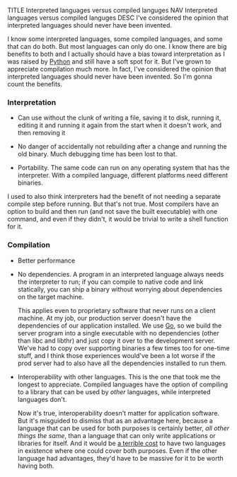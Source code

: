 TITLE Interpreted languages versus compiled languges
NAV Interpreted languages versus compiled languges
DESC I've considered the opinion that interpreted languages should never have been invented.

I know some interpreted languages, some compiled languages, and some that can do both. But most languages can only do one. I know there are big benefits to both and I actually should have a bias toward interpretation as I was raised by [Python](https://yujiri.xyz/software/python) and still have a soft spot for it. But I've grown to appreciate compilation much more. In fact, I've considered the opinion that interpreted languages should never have been invented. So I'm gonna count the benefits.

### Interpretation

* Can use without the clunk of writing a file, saving it to disk, running it, editing it and running it again from the start when it doesn't work, and then removing it

* No danger of accidentally not rebuilding after a change and running the old binary. Much debugging time has been lost to that.

* Portability. The same code can run on any operating system that has the interpreter. With a compiled language, different platforms need different binaries.

I used to also think interpreters had the benefit of not needing a separate compile step before running. But that's not true. Most compilers have an option to build and then run (and not save the built executable) with one command, and even if they didn't, it would be trivial to write a shell function for it.

### Compilation

* Better performance

* No dependencies. A program in an interpreted language always needs the interpreter to run; if you can compile to native code and link statically, you can ship a binary without worrying about dependencies on the target machine.

	This applies even to proprietary software that never runs on a client machine. At my job, our production server doesn't have the dependencies of our application installed. We use [Go](https://yujiri.xyz/software/go), so we build the server program into a single executable with no dependencies (other than libc and libthr) and just copy it over to the development server. We've had to copy over supporting binaries a few times too for one-time stuff, and I think those experiences would've been a lot worse if the prod server had to also have all the dependencies installed to run them.

* Interoperability with other languages. This is the one that took me the longest to appreciate. Compiled languages have the option of compiling to a library that can be used by *other* languages, while interpreted languages don't.

	Now it's true, interoperability doesn't matter for application software. But it's misguided to dismiss that as an advantage here, because a language that can be used for both purposes is certainly better, *all other things the same*, than a language that can only write applications or libraries for itself. And it would be [a terrible cost](https://yujiri.xyz/software/kill_software) to have two languages in existence where one could cover both purposes. Even if the other language had advantages, they'd have to be massive for it to be worth having both.
